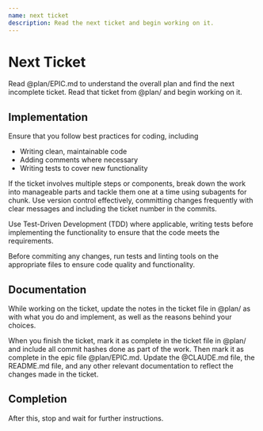 ```yaml
---
name: next ticket
description: Read the next ticket and begin working on it.
---
```


# Next Ticket

Read @plan/EPIC.md to understand the overall plan and find the next incomplete ticket. Read that ticket from @plan/ and begin working on it.

## Implementation

Ensure that you follow best practices for coding, including

- Writing clean, maintainable code
- Adding comments where necessary
- Writing tests to cover new functionality

If the ticket involves multiple steps or components, break down the work into manageable parts and tackle them one at a time using subagents for chunk. Use version control effectively, committing changes frequently with clear messages and including the ticket number in the commits.

Use Test-Driven Development (TDD) where applicable, writing tests before implementing the functionality to ensure that the code meets the requirements.

Before commiting any changes, run tests and linting tools on the appropriate files to ensure code quality and functionality.

## Documentation

While working on the ticket, update the notes in the ticket file in @plan/ as with what you do and implement, as well as the reasons behind your choices.

When you finish the ticket, mark it as complete in the ticket file in @plan/ and include all commit hashes done as part of the work. Then mark it as complete in the epic file @plan/EPIC.md. Update the @CLAUDE.md file, the README.md file, and any other relevant documentation to reflect the changes made in the ticket.

## Completion

After this, stop and wait for further instructions.

